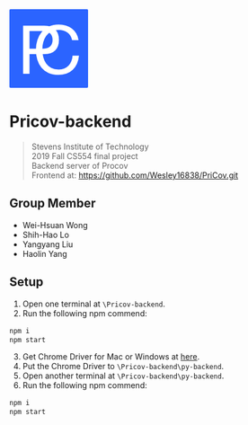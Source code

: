 <img src="./favicon@2x.png" title="FVCproductions" alt="FVCproductions">

# Pricov-backend
> Stevens Institute of Technology  
> 2019 Fall CS554 final project  
> Backend server of Procov  
> Frontend at: https://github.com/Wesley16838/PriCov.git

## Group Member
- Wei-Hsuan Wong
- Shih-Hao Lo
- Yangyang Liu
- Haolin Yang

## Setup

1. Open one terminal at `\Pricov-backend`.
2. Run the following npm commend:
```
npm i
npm start
```
3. Get Chrome Driver for Mac or Windows at <a href="https://chromedriver.chromium.org/downloads" target="_blank">here</a>.
4.  Put the Chrome Driver to `\Pricov-backend\py-backend`.
5. Open another terminal at `\Pricov-backend\py-backend`.
6. Run the following npm commend:
```
npm i
npm start
```
